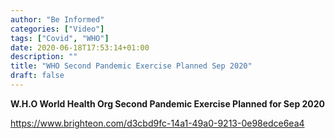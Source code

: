 ```yaml
---
author: "Be Informed"
categories: ["Video"]
tags: ["Covid", "WHO"]
date: 2020-06-18T17:53:14+01:00
description: ""
title: "WHO Second Pandemic Exercise Planned Sep 2020"
draft: false
---
```



**W.H.O World Health Org Second Pandemic Exercise Planned for Sep 2020**

https://www.brighteon.com/d3cbd9fc-14a1-49a0-9213-0e98edce6ea4